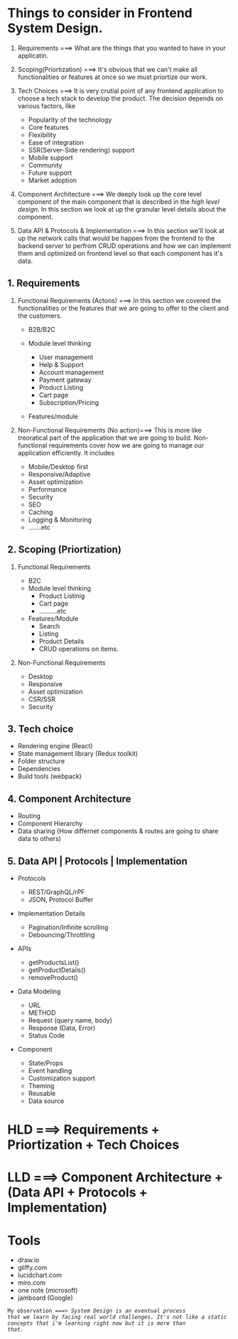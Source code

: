# Things to consider in Frontend System Design.

1. Requirements ===> What are the things that you wanted to have in your applicatin.

2. Scoping(Priortization) ===> It's obvious that we can't make all functionalities or features at once so we must priortize our work.

3. Tech Choices ===> It is very crutial point of any frontend application to choose a tech stack to develop the product. The decision depends on various factors, like

   - Popularity of the technology
   - Core features
   - Flexibility
   - Ease of integration
   - SSR(Server-Side rendering) support
   - Mobile support
   - Community
   - Future support
   - Market adoption

4. Component Architecture ===> We deeply look up the core level component of the main component that is described in the _high level design_. In this section we look at up the granular level details about the component.

5. Data API & Protocols & Implementation ===> In this section we'll look at up the network calls that would be happen from the frontend to the backend server to perfrom CRUD operations and how we can implement them and optimized on frontend level so that each component has it's data.

## 1. Requirements

1. Functional Requirements (Actons) ===> In this section we covered the functionalities or the features that we are going to offer to the client and the customers.

   - B2B/B2C
   - Module level thinking

     - User management
     - Help & Support
     - Account management
     - Payment gateway
     - Product Listing
     - Cart page
     - Subscription/Pricing

   - Features/module

2. Non-Functional Requirements (No action)===> This is more like treoratical part of the application that we are going to build. Non-functional requirements cover how we are going to manage our application efficiently. It includes
   - Mobile/Desktop first
   - Responsive/Adaptive
   - Asset optimization
   - Performance
   - Security
   - SEO
   - Caching
   - Logging & Monitoring
   - .......etc

## 2. Scoping (Priortization)

1. Functional Requirements

   - B2C
   - Module level thinking
     - Product Listinig
     - Cart page
     - ..........etc
   - Features/Module
     - Search
     - Listing
     - Product Details
     - CRUD operations on items.

2. Non-Functional Requirements
   - Desktop
   - Responsive
   - Asset optimization
   - CSR/SSR
   - Security

## 3. Tech choice

- Rendering engine (React)
- State management library (Redux toolkit)
- Folder structure
- Dependencies
- Build tools (webpack)

## 4. Component Architecture

- Routing
- Component Hierarchy
- Data sharing (How differnet components & routes are going to share data to others)

## 5. Data API | Protocols | Implementation

- Protocols

  - REST/GraphQL/rPF
  - JSON, Protocol Buffer

- Implementation Details

  - Pagination/Infinite scrolling
  - Debouncing/Throttling

- APIs

  - getProductsList()
  - getProductDetails()
  - removeProduct()

- Data Modeling
  - URL
  - METHOD
  - Request (query name, body)
  - Response (Data, Error)
  - Status Code
- Component
  - State/Props
  - Event handling
  - Customization support
  - Theming
  - Reusable
  - Data source

# HLD ===> Requirements + Priortization + Tech Choices

# LLD ===> Component Architecture + (Data API + Protocols + Implementation)

# Tools

- draw.io
- gliffy.com
- lucidchart.com
- miro.com
- one note (microsoft)
- jamboard (Google)

<code>My observation ===> _System Design is an eventual process that we learn by facing real world challenges. It's not like a static concepts that i'm learning right now but it is more than that._</code>
